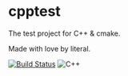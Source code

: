 # cpptest
The test project for C++ & cmake.

Made with love by literal.

[![Build Status](https://travis-ci.org/sinsong/cpptest.svg?branch=master)](https://travis-ci.org/sinsong/cpptest)
![C++](https://img.shields.io/badge/language-C%2B%2B-blue.svg)
